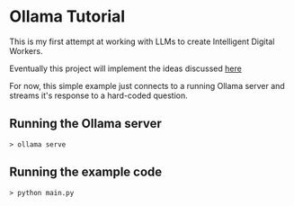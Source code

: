 # Ollama Tutorial
This is my first attempt at working with LLMs to create Intelligent Digital Workers.

Eventually this project will implement the ideas discussed [here](https://quickaitutorial.com/crewai-solor-hermes-langchain-ollama-super-ai-agent/)

For now, this simple example just connects to a running Ollama server and streams it's response
to a hard-coded question.

## Running the Ollama server
```
> ollama serve
```

## Running the example code
```
> python main.py
```